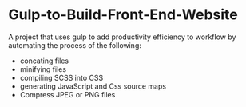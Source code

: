 # Gulp-to-Build-Front-End-Website

A project that uses gulp to add productivity efficiency to workflow by automating the process of the following:
- concating files
- minifying files
- compiling SCSS into CSS
- generating JavaScript and Css source maps
- Compress JPEG or PNG files
